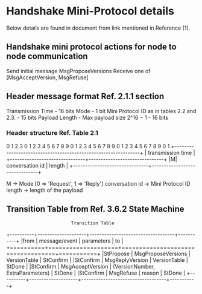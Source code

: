 # Handshake Mini-Protocol details

Below details are found in document from link mentioned in Reference [1].

## Handshake mini protocol actions for node to node communication

Send initial message MsgProposeVersions
Receive one of [MsgAcceptVersion, MsgRefuse]

## Header message format Ref. 2.1.1 section

Transmission Time                           - 16 bits
Mode                                        - 1 bit
Mini Protocol ID as in tables 2.2 and 2.3.  - 15 bits
Payload Length  - Max payload size 2^16 − 1 - 16 bits

### Header structure Ref. Table 2.1

 0                   1                   2                   3
 0 1 2 3 4 5 6 7 8 9 0 1 2 3 4 5 6 7 8 9 0 1 2 3 4 5 6 7 8 9 0 1
+---------------------------------------------------------------+
|              transmission time                                |
+-------------------------------+-------------------------------+
|M|    conversation id          |              length           |
+-------------------------------+-------------------------------+

M -> Mode [0 => 'Request', 1 => 'Reply']
conversation id -> Mini Protocol ID
length -> length of the payload

## Transition Table from Ref. 3.6.2 State Machine

                            Transition Table
+----------+--------------------+-----------------------------------+-----------+
|from      | message/event      | parameters                        | to        |
+==========+====================+===================================+===========+
|StPropose | MsgProposeVersions | VersionTable                      | StConfirm |
|StConfirm | MsgReplyVersion    | VersionTable                      | StDone    |
|StConfirm | MsgAcceptVersion   | (VersionNumber, ExtraParameters)  | StDone    |
|StConfirm | MsgRefuse          | reason                            | StDone    |
+----------+--------------------+-----------------------------------+-----------+

